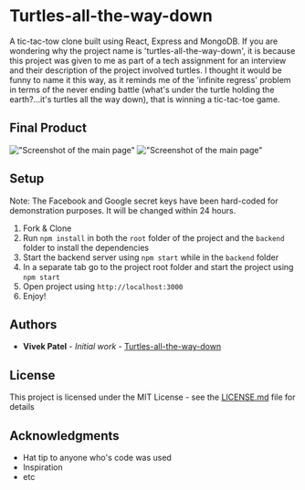 # Turtles-all-the-way-down

A tic-tac-tow clone built using React, Express and MongoDB. If you are wondering why the project name is 'turtles-all-the-way-down', it is because this project was given to me as part of a tech assignment for an interview and their description of the project involved turtles. I thought it would be funny to name it this way, as it reminds me of the 'infinite regress' problem in terms of the never ending battle (what's under the turtle holding the earth?...it's turtles all the way down), that is winning a tic-tac-toe game.

## Final Product
!["Screenshot of the main page"](https://github.com/VivekPatel3835/turtles-all-the-way-down/blob/master/screenshots/main-page.png?raw=true)
!["Screenshot of the main page"](https://github.com/VivekPatel3835/turtles-all-the-way-down/blob/master/screenshots/main-page2.png?raw=true)

## Setup

Note: The Facebook and Google secret keys have been hard-coded for demonstration purposes. It will be changed within 24 hours. 

1. Fork & Clone
2. Run `npm install` in both the `root` folder of the project and the `backend` folder to install the dependencies
3. Start the backend server using `npm start` while in the `backend` folder
4. In a separate tab go to the project root folder and start the project using `npm start`
4. Open project using `http://localhost:3000`
5. Enjoy!

## Authors

* **Vivek Patel** - *Initial work* - [Turtles-all-the-way-down](https://github.com/VivekPatel3835/turtles-all-the-way-down)

## License

This project is licensed under the MIT License - see the [LICENSE.md](LICENSE.md) file for details

## Acknowledgments

* Hat tip to anyone who's code was used
* Inspiration
* etc
